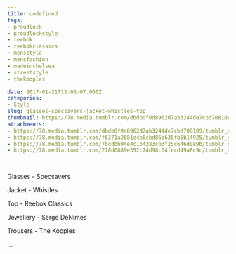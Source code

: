 ```yaml
---
title: undefined
tags:
- proudlock
- proudlockstyle
- reebok
- reebokclassics
- mensstyle
- mensfashion
- madeinchelsea
- streetstyle
- thekooples

date: 2017-01-21T12:06:07.000Z
categories:
- Style
slug: glasses-specsavers-jacket-whistles-top
thumbnail: https://78.media.tumblr.com/dbdb0f0d8962d7ab3244de7cbd708109/tumblr_ok4pm8iapM1rhrm24o1_1280.jpg
attachments:
- https://78.media.tumblr.com/dbdb0f0d8962d7ab3244de7cbd708109/tumblr_ok4pm8iapM1rhrm24o1_1280.jpg
- https://78.media.tumblr.com/f6371a2681e4e6cbd86b635fb6b14925/tumblr_ok4pm8iapM1rhrm24o2_1280.jpg
- https://78.media.tumblr.com/7bcdbb94e4c1b4283cb3f25c646d089b/tumblr_ok4pm8iapM1rhrm24o3_1280.jpg
- https://78.media.tumblr.com/278d0889e352c74d98c04fecd49a8c9c/tumblr_ok4pm8iapM1rhrm24o4_1280.jpg

---
```


Glasses - Specsavers 

  Jacket - Whistles 

  Top - Reebok Classics 

  Jewellery - Serge DeNimes 

  Trousers - The Kooples 

...
